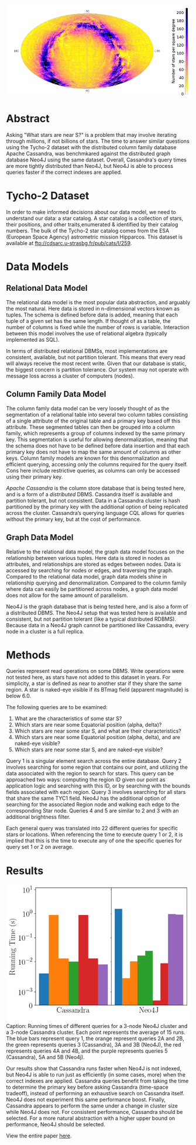 <img class="ui image" src="doc/images/tycho.png">

# Abstract
Asking "What stars are near S?" is a problem that may involve iterating through millions, if not billions of stars. The time to answer similar questions using the Tycho-2 dataset with the  distributed column family database Apache Cassandra, was benchmkared against the distributed graph database Neo4J using the same dataset. Overall, Cassandra's query times are more tightly distributed than Neo4J, but Neo4J is able to process queries faster if the correct indexes are applied.

# Tycho-2 Dataset
In order to make informed decisions about our data model, we need to understand our data: a star catalog. A star catalog is a collection of stars, their positions, and other traits,enumerated & identified by their catalog numbers. The bulk of the Tycho-2 star catalog comes from the ESA (European Space Agency) astrometric mission Hipparcos. This dataset is available at ftp://cdsarc.u-strasbg.fr/pub/cats/I/259.

# Data Models

## Relational Data Model
The relational data model is the most popular data abstraction, and arguably the most natural. Here data is stored in n-dimensional vectors known as tuples. The schema is defined before data is added, meaning that each tuple of a given set has the same length. If thought of as a table, the number of columns is fixed while the number of rows is variable. Interaction between this model involves the use of relational algebra (typically implemented as SQL).

In terms of distributed relational DBMSs, most implementations are consistent, available, but not partition tolerant. This means that every read will always receive the most recent write. Given that our database is static, the biggest concern is partition tolerance. Our system may not operate with message loss across a cluster of computers (nodes).

## Column Family Data Model
The column famly data model can be very loosely thought of as the segmentation of a relational table into several two column tables consisting of a single attribute of the original table and a primary key based off this attribute. These segmented tables can then be grouped into a column family, which represents a group of columns indexed by the same primary key. This segmentation is useful for allowing denormalization, meaning that the schema does not have to be defined before
data insertion and that each primary key does not have to map the same amount of columns as other keys. Column family models are known for this denormalization and efficient querying, accessing only the columns required for the query itself. Cons here include restrictive queries, as columns can only be accessed using their primary key.

_Apache Cassandra_ is the column store database that is being tested here, and is a form of a _distributed_ DBMS. Cassandra itself is available and partition tolerant, but not consistent. Data in a Cassandra cluster is hash partitioned by the primary key with the additional option of being replicated across the cluster. Cassandra’s querying language CQL allows for queries without the primary key, but at the cost of performance.

## Graph Data Model
Relative to the relational data model, the graph data model focuses on the relationship between various tuples. Here data is stored in nodes as attributes, and relationships are stored as edges between nodes. Data is accessed by searching for nodes or edges, and traversing the graph. Compared to the relational data model, graph data models shine in relationship querying and denormalization. Compared to the column family where data can easily be partitioned across nodes, a graph data model does not allow for the same amount of parallelism.

Neo4J is the graph database that is being tested here, and is also a form of a distributed DBMS. The Neo4J setup that was tested here is available and consistent, but not partition tolerant (like a typical distributed RDBMS). Because data in a Neo4J graph cannot be partitioned like Cassandra, every node in a cluster is a full replica.

# Methods
Queries represent read operations on some DBMS. Write operations were not tested here, as stars have not added to this dataset in years. For simplicity, a star is defined as near to another star if they share the same region. A star is naked-eye visible if its BTmag field (apparent magnitude) is below 6.0.

The following queries are to be examined:
1. What are the characteristics of some star S?
2. Which stars are near some Equatorial position (alpha, delta)?
3. Which stars are near some star S, and what are their characteristics?
4. Which stars are near some Equatorial position (alpha, delta), and are naked-eye visible?
5. Which stars are near some star S, and are naked-eye visible?

Query 1 is a singular element search across the entire database. Query 2 involves searching for some region that contains our point, and utilizing the data associated with the region to search for stars. This query can be approached two ways: computing the region ID given our point as application logic and searching with this ID, or by searching with the bounds fields associated with each region. Query 3 involves searching for all stars that share the same TYC1 field. Neo4J has the additional option of searching for the associated Region node and walking each edge to the corresponding Star node. Queries 4 and 5 are similar to 2 and 3 with an additional brightness filter.

Each general query was translated into 22 different queries for specific stars or locations. When referencing the time to execute query 1 or 2, it is implied that this is the time to execute any of one the specific queries for query set 1 or 2 on average.

# Results
<img class="ui image" src="doc/images/qall-3node-none.png">
Caption: Running times of different queries for a 3-node Neo4J cluster and a 3-node Cassandra cluster. Each point represents the average of 15 runs. The blue bars represent query 1, the orange represent queries 2A and 2B, the green represents queries 3 (Cassandra), 3A and 3B (Neo4J), the red represents queries 4A and 4B, and the purple represents queries 5 (Cassandra), 5A and 5B (Neo4j).

Our results show that Cassandra runs faster when Neo4J is not indexed, but Neo4J is able to run just as efficiently (in some cases, more) when the correct indexes are applied. Cassandra queries benefit from taking the time to determine the primary key before asking Cassandra (time-space tradeoff), instead of performing an exhaustive search on Cassandra itself. Neo4J does not experiment this same performance boost. Finally, Cassandra appears to perform the same under a change in cluster size while Neo4J does not. For consistent performance, Cassandra should be selected. For a more natural abstraction with a higher upper bound on performance, Neo4J should be selected.

View the entire paper [here](https://github.com/glennga/tycho-query/blob/master/doc/paper.pdf).
